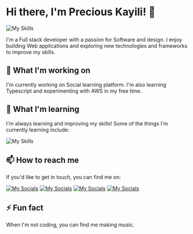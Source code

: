 # Hi there, I'm Precious Kayili! 👋
![My Skills](https://skillicons.dev/icons?i=js,ts,php,nodejs,react,nextjs,prisma,supabase,postgres,mongodb,express,vscode,mysql,tailwind,bootstrap)

I'm a Full stack developer with a passion for Software and design. I enjoy building Web applications and exploring new technologies and frameworks to improve my skills.

## 🔭 What I'm working on
I'm currently working on Social learning platform. I'm also learning Typescript and experimenting with AWS in my free time.

## 🌱 What I'm learning
I'm always learning and improving my skills! Some of the things I'm currently learning include:

![My Skills](https://skillicons.dev/icons?i=laravel,aws)

## 📫 How to reach me
If you'd like to get in touch, you can find me on:

[![My Socials](https://skillicons.dev/icons?i=twitter)](https://twitter.com/preshkayili)
[![My Socials](https://skillicons.dev/icons?i=stackoverflow)](https://stackoverflow.com/users/13853007)
[![My Socials](https://skillicons.dev/icons?i=instagram)](https://instagram.com/preciouskayili)
[![My Socials](https://skillicons.dev/icons?i=linkedin)](https://linkedin.com/in/preciouskayili)

## ⚡ Fun fact
When I'm not coding, you can find me making music.
